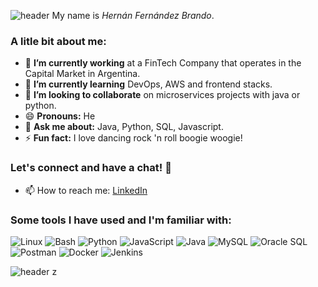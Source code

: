 ![header](https://capsule-render.vercel.app/api?type=waving&color=gradient&text=Hello%20World!&height=100&section=header&fontColor=d6ace6)
My name is *Hernán Fernández Brando*.
### A litle bit about me:
- 🔭 **I’m currently working** at a FinTech Company that operates in the Capital Market in Argentina.
- 🌱 **I’m currently learning** DevOps, AWS and frontend stacks.
- 👯 **I’m looking to collaborate** on microservices projects with java or python.
- 😄 **Pronouns:** He
- 💬 **Ask me about:** Java, Python, SQL, Javascript.
- ⚡ **Fun fact:**  I love dancing rock 'n roll boogie woogie!
### Let's connect and have a chat! 🌟
- 📫 How to reach me: [LinkedIn](https://www.linkedin.com/in/hfbrando/)
### Some tools I have used and I'm familiar with:
![Linux](https://img.shields.io/badge/-Linux-FCC624?style=plastic&logo=linux&logoColor=black) ![Bash](https://img.shields.io/badge/-Bash-4EAA25?style=plastic&logo=gnu-bash&logoColor=black) ![Python](https://img.shields.io/badge/-Python-3776AB?style=plastic&logo=python&logoColor=black) ![JavaScript](https://img.shields.io/badge/-JavaScript-F7DF1E?style=plastic&logo=javascript&logoColor=black) ![Java](https://img.shields.io/badge/-Java-2478CC?style=plastic&logo=coffeescript&logoColor=black) ![MySQL](https://img.shields.io/badge/-MySQL-4479A1?style=plastic&logo=mysql&logoColor=black) ![Oracle SQL](https://img.shields.io/badge/-Oracle_SQL-DD0700?style=plastic&logo=purism&logoColor=black) ![Postman](https://img.shields.io/badge/-Postman-FF6C37?style=plastic&logo=postman&logoColor=black) ![Docker](https://img.shields.io/badge/-Docker-A8B9CC?style=plastic&logo=docker&logoColor=006BFF) ![Jenkins](https://img.shields.io/badge/-Jenkins-2496ED?style=plastic&logo=jenkins&logoColor=white&labelColor=2496ED&color=blue&logoSize=auto)

![header](https://capsule-render.vercel.app/api?type=waving&color=gradient&height=100&section=footer)
z